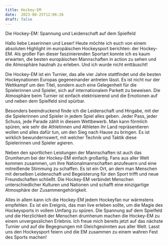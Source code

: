 ```yaml
---
title: Hockey-EM
date:  2023-08-25T12:06:26
draft: false
---
```


Die Hockey-EM: Spannung und Leidenschaft auf dem Spielfeld

Hallo liebe Leserinnen und Leser! Heute möchte ich euch von einem absoluten Highlight im europäischen Hockeysport berichten: der Hockey-EM. Als großer Fan dieser faszinierenden Sportart konnte ich es kaum erwarten, die besten europäischen Mannschaften in action zu sehen und die Atmosphäre hautnah zu erleben. Und ich wurde nicht enttäuscht!

Die Hockey-EM ist ein Turnier, das alle vier Jahre stattfindet und die besten Hockeynationen Europas gegeneinander antreten lässt. Es ist nicht nur der Wettkampf um den Titel, sondern auch eine Gelegenheit für die Spielerinnen und Spieler, sich auf internationalem Parkett zu beweisen. Die Atmosphäre beim Turnier ist einfach elektrisierend und die Emotionen auf und neben dem Spielfeld sind spürbar.

Besonders beeindruckend finde ich die Leidenschaft und Hingabe, mit der die Spielerinnen und Spieler in jedem Spiel alles geben. Jeder Pass, jeder Schuss, jede Parade zählt in diesem Wettbewerb. Man kann förmlich spüren, wie sehr die Athletinnen und Athleten ihr Land repräsentieren wollen und alles dafür tun, um den Sieg nach Hause zu bringen. Es ist wirklich bewundernswert, mit welcher Technik und Taktik diese Spielerinnen und Spieler agieren.

Neben den sportlichen Leistungen der Mannschaften ist auch das Drumherum bei der Hockey-EM einfach großartig. Fans aus aller Welt kommen zusammen, um ihre Nationalmannschaften anzufeuern und eine mitreißende Stimmung zu schaffen. Es ist ein Ort, an dem man Menschen mit derselben Leidenschaft und Begeisterung für den Sport trifft und neue Freundschaften schließt. Die Hockey-EM verbindet Menschen unterschiedlicher Kulturen und Nationen und schafft eine einzigartige Atmosphäre der Zusammengehörigkeit.

Alles in allem kann ich die Hockey-EM jedem Hockeyfan nur wärmstens empfehlen. Es ist ein Ereignis, das man live erleben sollte, um die Magie des Hockeysports in vollem Umfang zu spüren. Die Spannung auf dem Spielfeld und die Herzlichkeit der Menschen drumherum machen die Hockey-EM zu einem unvergesslichen Erlebnis. Ich freue mich bereits jetzt auf das nächste Turnier und auf die Begegnungen mit Gleichgesinnten aus aller Welt. Lasst uns den Hockeysport feiern und die EM zusammen zu einem wahren Fest des Sports machen!
